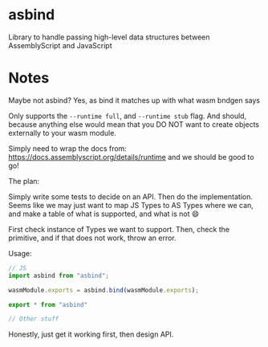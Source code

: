 # asbind
Library to handle passing high-level data structures between AssemblyScript and JavaScript

# Notes

Maybe not asbind? Yes, as bind it matches up with what wasm bndgen says

Only supports the `--runtime full`, and `--runtime stub` flag. And should, because anything else would mean that you DO NOT want to create objects externally to your wasm module. 

Simply need to wrap the docs from: https://docs.assemblyscript.org/details/runtime and we should be good to go!

The plan:

Simply write some tests to decide on an API. Then do the implementation. Seems like we may just want to map JS Types to AS Types where we can, and make a table of what is supported, and what is not :smile:

First check instance of Types we want to support. Then, check the primitive, and if that does not work, throw an error.

Usage:

```js
// JS
import asbind from "asbind";

wasmModule.exports = asbind.bind(wasmModule.exports);
```

```typescript
export * from "asbind"

// Other stuff
```

Honestly, just get it working first, then design API.
